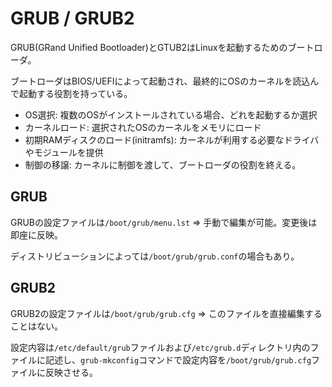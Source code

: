 # GRUB / GRUB2

GRUB(GRand Unified Bootloader)とGTUB2はLinuxを起動するためのブートローダ。

ブートローダはBIOS/UEFIによって起動され、最終的にOSのカーネルを読込んで起動する役割を持っている。

- OS選択: 複数のOSがインストールされている場合、どれを起動するか選択
- カーネルロード: 選択されたOSのカーネルをメモリにロード
- 初期RAMディスクのロード(initramfs): カーネルが利用する必要なドライバやモジュールを提供
- 制御の移譲: カーネルに制御を渡して、ブートローダの役割を終える。

## GRUB

GRUBの設定ファイルは`/boot/grub/menu.lst` => 手動で編集が可能。変更後は即座に反映。

ディストリビューションによっては`/boot/grub/grub.conf`の場合もあり。

## GRUB2

GRUB2の設定ファイルは`/boot/grub/grub.cfg` => このファイルを直接編集することはない。

設定内容は`/etc/default/grub`ファイルおよび`/etc/grub.d`ディレクトリ内のファイルに記述し、`grub-mkconfig`コマンドで設定内容を`/boot/grub/grub.cfg`ファイルに反映させる。

